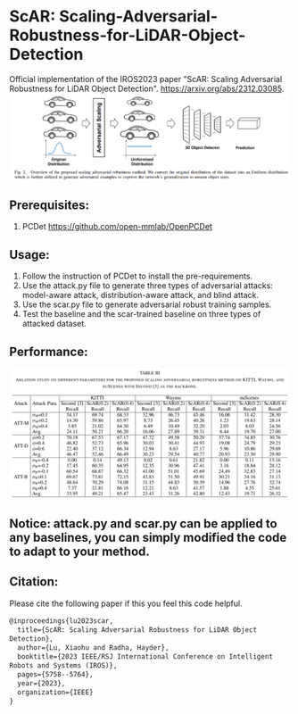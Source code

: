 # ScAR: Scaling-Adversarial-Robustness-for-LiDAR-Object-Detection
Official implementation of the IROS2023 paper "ScAR: Scaling Adversarial Robustness for LiDAR Object Detection". https://arxiv.org/abs/2312.03085.
![image](https://github.com/xiaohulugo/ScAR/blob/main/scar_framework.png)

Prerequisites:
---
1. PCDet https://github.com/open-mmlab/OpenPCDet

Usage:
---
1. Follow the instruction of PCDet to install the pre-requirements.
2. Use the attack.py file to generate three types of adversarial attacks: model-aware attack, distribution-aware attack, and blind attack.
3. Use the scar.py file to generate adversarial robust training samples.
4. Test the baseline and the scar-trained baseline on three types of attacked dataset.

Performance:
---
![image](https://github.com/xiaohulugo/ScAR/blob/main/scar_performance.png)

Notice: attack.py and scar.py can be applied to any baselines, you can simply modified the code to adapt to your method.
---

Citation:
---
Please cite the following paper if this you feel this code helpful.

```
@inproceedings{lu2023scar,
  title={ScAR: Scaling Adversarial Robustness for LiDAR Object Detection},
  author={Lu, Xiaohu and Radha, Hayder},
  booktitle={2023 IEEE/RSJ International Conference on Intelligent Robots and Systems (IROS)},
  pages={5758--5764},
  year={2023},
  organization={IEEE}
}
```

